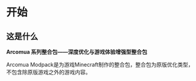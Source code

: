 # 开始

## 这是什么

**Arcomua 系列整合包——深度优化与游戏体验增强型整合包**

Arcomua Modpack是为游戏Minecraft制作的整合包，整合包为原版优化类型，不包含除原版游戏之外的游戏内容。
